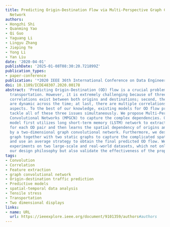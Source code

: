 ```yaml
---
title: Predicting Origin-Destination Flow via Multi-Perspective Graph Convolutional
  Network
authors:
- Hongzhi Shi
- Quanming Yao
- Qi Guo
- Yaguang Li
- Lingyu Zhang
- Jieping Ye
- Yong Li
- Yan Liu
date: '2020-04-01'
publishDate: '2025-01-08T08:30:20.721899Z'
publication_types:
- paper-conference
publication: '*2020 IEEE 36th International Conference on Data Engineering (ICDE)*'
doi: 10.1109/ICDE48307.2020.00178
abstract: 'Predicting Origin-Destination (OD) flow is a crucial problem for intelligent
  transportation. However, it is extremely challenging because of three reasons: first,
  correlations exist between both origins and destinations; second, the correlations
  are dynamic across the time; at last, there are multiple correlations from different
  aspects. To the best of our knowledge, existing models for OD flow prediction cannot
  tackle all of these three issues simultaneously. We propose Multi-Perspective Graph
  Convolutional Networks (MPGCN) to capture the complex dependencies. Our proposed
  model first utilizes long short-term memory (LSTM) network to extract temporal features
  for each OD pair and then learns the spatial dependency of origins and destinations
  by a two-dimensional graph convolutional network. Furthermore, we design a dynamic
  graph together with two static graphs to capture the complicated spatial dependencies
  and use an average strategy to obtain the final predicted OD flow. We conduct extensive
  experiments on two large-scale and real-world datasets, which not only demonstrate
  our design philosophy but also validate the effectiveness of the proposed model.'
tags:
- Convolution
- Correlation
- Feature extraction
- graph convolutional network
- Origin-destination traffic prediction
- Predictive models
- spatial-temporal data analysis
- Tensile stress
- Transportation
- Two dimensional displays
links:
- name: URL
  url: https://ieeexplore.ieee.org/document/9101359/authors#authors
---
```


